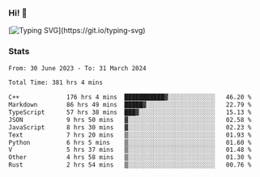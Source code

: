 ### Hi!  👋

[![Typing SVG](https://readme-typing-svg.herokuapp.com?font=Fira+Code&pause=1000&width=435&lines=Hello!+I'm+Texiwustion.)](https://git.io/typing-svg)

### Stats

<!--START_SECTION:waka-->

```txt
From: 30 June 2023 - To: 31 March 2024

Total Time: 381 hrs 4 mins

C++             176 hrs 4 mins  ███████████▓░░░░░░░░░░░░░   46.20 %
Markdown        86 hrs 49 mins  █████▓░░░░░░░░░░░░░░░░░░░   22.79 %
TypeScript      57 hrs 38 mins  ███▓░░░░░░░░░░░░░░░░░░░░░   15.13 %
JSON            9 hrs 50 mins   ▓░░░░░░░░░░░░░░░░░░░░░░░░   02.58 %
JavaScript      8 hrs 30 mins   ▓░░░░░░░░░░░░░░░░░░░░░░░░   02.23 %
Text            7 hrs 20 mins   ▒░░░░░░░░░░░░░░░░░░░░░░░░   01.93 %
Python          6 hrs 5 mins    ▒░░░░░░░░░░░░░░░░░░░░░░░░   01.60 %
V               5 hrs 37 mins   ▒░░░░░░░░░░░░░░░░░░░░░░░░   01.48 %
Other           4 hrs 58 mins   ▒░░░░░░░░░░░░░░░░░░░░░░░░   01.30 %
Rust            2 hrs 54 mins   ▒░░░░░░░░░░░░░░░░░░░░░░░░   00.76 %
```

<!--END_SECTION:waka-->
